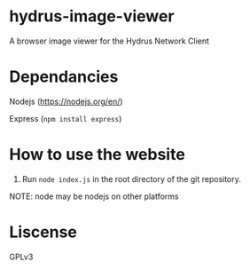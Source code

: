 # hydrus-image-viewer
A browser image viewer for the Hydrus Network Client

# Dependancies
Nodejs (https://nodejs.org/en/)

Express (```npm install express```)

# How to use the website
1. Run ```node index.js``` in the root directory of the git repository.

NOTE: node may be nodejs on other platforms

# Liscense
GPLv3